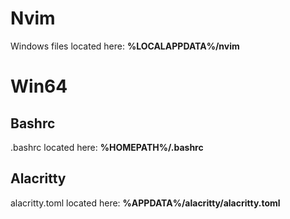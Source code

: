 # Nvim
Windows files located here: **%LOCALAPPDATA%/nvim**

# Win64
## Bashrc
.bashrc located here: **%HOMEPATH%/.bashrc**

## Alacritty
alacritty.toml located here: **%APPDATA%/alacritty/alacritty.toml**
